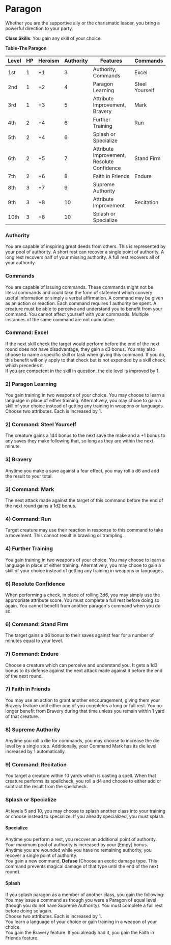 # Paragon
Whether you are the supportive ally or the charismatic leader, you bring a powerful direction to your party.

**Class Skills**: You gain any skill of your choice.

**Table-The Paragon**

| Level | HP | Heroism  | Authority | Features                                          |    Commands    |
|-------|----|----------|-----------|---------------------------------------------------|----------------|
| 1st   | 1  |    +1    | 3         | Authority, Commands                               |      Excel     |
| 2nd   | 1  |    +2    | 4         | Paragon Learning                                  | Steel Yourself |
| 3rd   | 1  |    +3    | 5         | Attribute Improvement, Bravery                    |      Mark      |
| 4th   | 2  |    +4    | 6         | Further Training                                  |       Run      |
| 5th   | 2  |    +4    | 6         | Splash or Specialize                              |                |
| 6th   | 2  |    +5    | 7         | Attribute Improvement, Resolute Confidence        |   Stand Firm   |
| 7th   | 2  |    +6    | 8         | Faith in Friends                                  |     Endure     |
| 8th   | 3  |    +7    | 9         | Supreme Authority                                 |                |
| 9th   | 3  |    +8    | 10        | Attribute Improvement                             |   Recitation   |
| 10th  | 3  |    +8    | 10        | Splash or Specialize                              |                |


### Authority
You are capable of inspiring great deeds from others. This is represented by your pool of authority. A short rest can recover a single point of authority. A long rest recovers half of your missing authority. A full rest recovers all of your authority.

### Commands
You are capable of issuing commands. These commands might not be literal commands and could take the form of statement which convery useful information or simply a verbal affirmation. A command may be given as an action or reaction. Each command requires 1 authority be spent. A creature must be able to perceive and understand you to benefit from your command. You cannot affect yourself with your commands. Multiple instances of the same command are not cumulative.

### Command: Excel
If the next skill check the target would perform before the end of the next round does not have disadvantage, they gain a d3 bonus. You may also choose to name a specific skill or task when giving this command. If you do, this benefit will only apply to that check but is not expended by a skill check which precedes it.  
If you are competent in the skill in question, the die level is improved by 1.

### 2) Paragon Learning
You gain training in two weapons of your choice. You may choose to learn a language in place of either training. Alternatively, you may chooe to gain a skill of your choice instead of getting any training in weapons or languages.
Choose two attributes. Each is increased by 1.

### 2) Command: Steel Yourself
The creature gains a 1d4 bonus to the next save the make and a +1 bonus to any saves they make following that, so long as they are within the next minute.

### 3) Bravery
Anytime you make a save against a fear effect, you may roll a d6 and add the result to your total.

### 3) Command: Mark
The next attack made against the target of this command before the end of the next round gains a 1d2 bonus.

### 4) Command: Run
Target creature may use their reaction in response to this command to take a movement. This cannot result in brawling or trampling.

### 4) Further Training
You gain training in two weapons of your choice. You may choose to learn a language in place of either training. Alternatively, you may chooe to gain a skill of your choice instead of getting any training in weapons or languages.

### 6) Resolute Confidence
When performing a check, in place of rolling 3d6, you may simply use the appropriate attribute score. You must complete a full rest before doing so again. You cannot benefit from another paragon's command when you do so.

### 6) Command: Stand Firm
The target gains a d6 bonus to their saves against fear for a number of minutes equal to your level.

### 7) Command: Endure
Choose a creature which can perceive and understand you. It gets a 1d3 bonus to its defense against the next attack made against it before the end of the next round.

### 7) Faith in Friends
You may use an action to grant another encouragement, giving them your Bravery feature until either one of you completes a long or full rest. You no longer benefit from Bravery during that time unless you remain within 1 yard of that creature.

### 8) Supreme Authority
Anytime you roll a die for commands, you may choose to increase the die level by a single step. Additionally, your Command Mark has its die level increased by 1 automatically.

### 9) Command: Recitation
You target a creature within 10 yards which is casting a spell. When that creature performs its spellcheck, you roll a d4 and choose to either add or subtract the result from the spellcheck.

### Splash or Specialize
At levels 5 and 10, you may choose to splash another class into your training or choose instead to specialize. If you already specialized, you must splash.

#### Specialize
Anytime you perform a rest, you recover an additional point of authority.
Your maximum pool of authority is increased by your [Empy] bonus.
Anytime you are wounded while you have no remaining authority, you recover a single point of authority.  
You gain a new command, **Defuse** (Choose an exotic damage type. This command prevents magical damage of that type until the end of the next round).

#### Splash
If you splash paragon as a member of another class, you gain the following:  
You may issue a command as though you were a Paragon of equal level (though you do not have Supreme Authority). You must complete a full rest before doing so again.  
Choose two attributes. Each is increased by 1.  
You learn a language of your choice or gain training in a weapon of your choice.  
You gain the Bravery feature. If you already had it, you gain the Faith in Friends feature.

[Paragon Notes]: # " If class doesn't feel strong enough, give it an additional hitpoint by speeding up hitpoint progression a little bit. "
